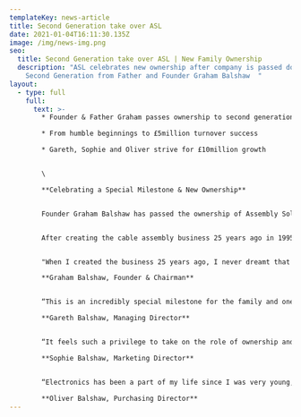 ```yaml
---
templateKey: news-article
title: Second Generation take over ASL
date: 2021-01-04T16:11:30.135Z
image: /img/news-img.png
seo:
  title: Second Generation take over ASL | New Family Ownership
  description: "ASL celebrates new ownership after company is passed down to
    Second Generation from Father and Founder Graham Balshaw  "
layout:
  - type: full
    full:
      text: >-
        * Founder & Father Graham passes ownership to second generation

        * From humble beginnings to £5million turnover success

        * Gareth, Sophie and Oliver strive for £10million growth


        \

        **Celebrating a Special Milestone & New Ownership**


        Founder Graham Balshaw has passed the ownership of Assembly Solutions Ltd down to next generation, his three children; Gareth, Sophie and Oliver.


        After creating the cable assembly business 25 years ago in 1995, Father Graham is thrilled and beyond proud to be passing down what he started from his back bedroom, aged 35.


        "When I created the business 25 years ago, I never dreamt that Gareth, Sophie and Oliver would all join me one day, let alone enjoy it so much that they would eventually take over. It has been a blessing to see all three of them thrive in their positions and grow into such hard working and respectful professionals. With all their knowledge, ambition and passion, I can already see they're going to take ASL further than I could have ever imagined, and I will be the proudest father watching them. Whilst the actual running of the business is now completely down to Gareth, Sophie & Oliver, I plan on acting as Chairman for the next few years overseeing only the very top level information"\

        **Graham Balshaw, Founder & Chairman**


        “This is an incredibly special milestone for the family and one that myself, Sophie and Oliver are extremely grateful for. I've worked alongside my dad for 17 years and made so many great memories with him. My fondest memory is when he took me to Hong Kong for a week visiting exhibitions and suppliers. It was a great trip and really opened my eyes to the opportunities in international business, which since we have developed partnerships in China and Eastern Europe. I'm excited for this new chapter where we plan to double turnover to £10million"\

        **Gareth Balshaw, Managing Director**


        “It feels such a privilege to take on the role of ownership and we are certainly stepping into some very big shoes! Going through this process of taking over the company has been a really special time for us as a family. It's quite an emotional milestone, especially when you look back and see how far we have all come. We started off as kids helping dad out in the school holidays learning all about cables and wires, and here we are 20 years later taking over a £5million business! My dad has taught me so much over the years from mastering marketing techniques to understanding the overall operations of running a business. We plan to make him the proudest father alive”\

        **Sophie Balshaw, Marketing Director**


        “Electronics has been a part of my life since I was very young, I can still remember Dad teaching me how to wire my first plug when I was about 4 years old! It's because of him that I grew up with a passion for electronics and after going to University to study Electrical Engineering, joining Assembly Solutions was the future path I wanted to take. Taking over the business from dad has been such a great opportunity and one I feel extremely grateful for. He has built an incredible platform for us, and it's now time for us to push for everything we want to achieve!"\

        **Oliver Balshaw, Purchasing Director**
---
```

